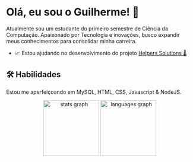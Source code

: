 



# Olá, eu sou o Guilherme! 👋
Atualmente sou um estudante do primeiro semestre de Ciência da Computação.
Apaixonado por Tecnologia e inovações, busco expandir meus conhecimentos para consolidar minha carreira.


- 📈 Estou ajudando no desenvolvimento do projeto [Helpers Solutions 🌡](https://github.com/GustavoVFA-SPTECH/helpers-solutions)


## 🛠 Habilidades
Estou me aperfeiçoando em MySQL, HTML, CSS, Javascript & NodeJS.

<div align="center">
  <img src="https://github-readme-stats.vercel.app/api?username=GuinhoFSilva&hide_title=false&hide_rank=false&show_icons=true&include_all_commits=true&count_private=true&disable_animations=false&theme=omni&locale=pt-br&hide_border=false" height="150" alt="stats graph"  />
  <img src="https://github-readme-stats.vercel.app/api/top-langs?username=GuinhoFSilva&locale=pt-br&hide_title=false&layout=compact&card_width=320&langs_count=5&theme=omni&hide_border=false" height="150" alt="languages graph"  />
</div>





